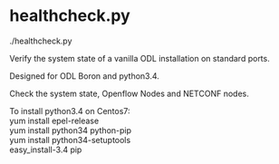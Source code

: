 # healthcheck.py
./healthcheck.py  

Verify the system state of a vanilla ODL installation on standard ports.  

Designed for ODL Boron and python3.4.  

Check the system state, Openflow Nodes and NETCONF nodes.  

To install python3.4 on Centos7:  
yum install epel-release  
yum install python34 python-pip  
yum install python34-setuptools  
easy_install-3.4 pip  
